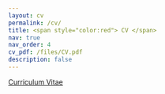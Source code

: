 ```yaml
---
layout: cv
permalink: /cv/
title: <span style="color:red"> CV </span>
nav: true
nav_order: 4
cv_pdf: /files/CV.pdf
description: false
---
```


[Curriculum Vitae](/website/files/CV.pdf)
